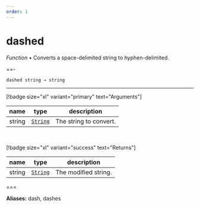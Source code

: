 ```yaml
---
order: 1
---
```

# dashed

_Function_ &bull; Converts a space-delimited string to hyphen-delimited.


==- <pre><code>dashed string &rarr; string</code></pre>
<hr>

[!badge size="xl" variant="primary" text="Arguments"]

| name | type | description |
|------|------|-------------|
|string|[`String`][String]|The string to convert.|

<br>

[!badge size="xl" variant="success" text="Returns"]

| name | type | description |
|------|------|-------------|
|string|[`String`][String]|The modified string.|



===

**Aliases:**
dash, dashes


[String]: https://developer.mozilla.org/en-US/docs/Web/JavaScript/Reference/Global_Objects/String